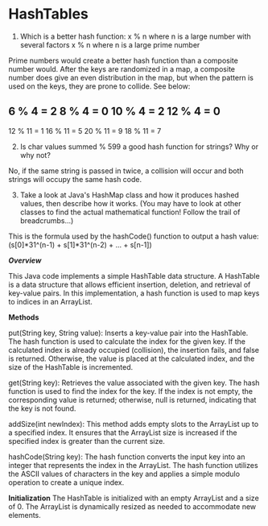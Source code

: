 # HashTables

1. Which is a better hash function:
x % n where n is a large number with several factors
x % n where n is a large prime number

Prime numbers would create a better hash function than a composite number would. After the keys are randomized in a map, a composite number does give an even distribution in the map, but when the pattern is used on the keys, they are prone to collide. See below:

6 % 4 = 2
8 % 4 = 0
10 % 4 = 2
12 % 4 = 0
------------
12 % 11 = 1
16 % 11 = 5
20 % 11 = 9
18 % 11 = 7

2. Is char values summed % 599 a good hash function for strings? Why or why not?

No, if the same string is passed in twice, a collision will occur and both strings will occupy the same hash code.

3. Take a look at Java's HashMap class and how it produces hashed values, then describe how it works. (You may have to look at other classes to find the actual mathematical function! Follow the trail of breadcrumbs...)

This is the formula used by the hashCode() function to output a hash value: (s[0]*31^(n-1) + s[1]*31^(n-2) + ... + s[n-1])


***Overview***

This Java code implements a simple HashTable data structure. A HashTable is a data structure that allows efficient insertion, deletion, and retrieval of key-value pairs. In this implementation, a hash function is used to map keys to indices in an ArrayList.

**Methods**

put(String key, String value): Inserts a key-value pair into the HashTable. The hash function is used to calculate the index for the given key. If the calculated index is already occupied (collision), the insertion fails, and false is returned. Otherwise, the value is placed at the calculated index, and the size of the HashTable is incremented.

get(String key): Retrieves the value associated with the given key. The hash function is used to find the index for the key. If the index is not empty, the corresponding value is returned; otherwise, null is returned, indicating that the key is not found.

addSize(int newIndex): This method adds empty slots to the ArrayList up to a specified index. It ensures that the ArrayList size is increased if the specified index is greater than the current size.

hashCode(String key): The hash function converts the input key into an integer that represents the index in the ArrayList. The hash function utilizes the ASCII values of characters in the key and applies a simple modulo operation to create a unique index.

**Initialization**
The HashTable is initialized with an empty ArrayList and a size of 0. The ArrayList is dynamically resized as needed to accommodate new elements.


